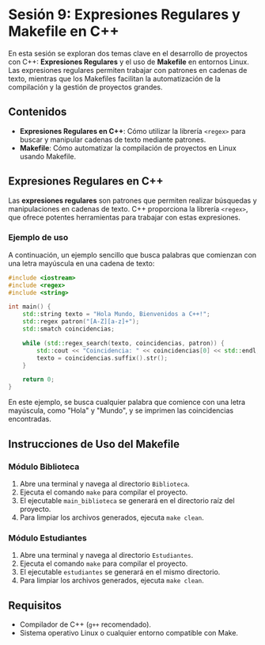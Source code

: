 # Sesión 9: Expresiones Regulares y Makefile en C++

En esta sesión se exploran dos temas clave en el desarrollo de proyectos con C++: **Expresiones Regulares** y el uso de **Makefile** en entornos Linux. Las expresiones regulares permiten trabajar con patrones en cadenas de texto, mientras que los Makefiles facilitan la automatización de la compilación y la gestión de proyectos grandes.

## Contenidos

- **Expresiones Regulares en C++**: Cómo utilizar la librería `<regex>` para buscar y manipular cadenas de texto mediante patrones.
- **Makefile**: Cómo automatizar la compilación de proyectos en Linux usando Makefile.

## Expresiones Regulares en C++

Las **expresiones regulares** son patrones que permiten realizar búsquedas y manipulaciones en cadenas de texto. C++ proporciona la librería `<regex>`, que ofrece potentes herramientas para trabajar con estas expresiones.

### Ejemplo de uso

A continuación, un ejemplo sencillo que busca palabras que comienzan con una letra mayúscula en una cadena de texto:

```cpp
#include <iostream>
#include <regex>
#include <string>

int main() {
    std::string texto = "Hola Mundo, Bienvenidos a C++!";
    std::regex patron("[A-Z][a-z]+");
    std::smatch coincidencias;

    while (std::regex_search(texto, coincidencias, patron)) {
        std::cout << "Coincidencia: " << coincidencias[0] << std::endl;
        texto = coincidencias.suffix().str();
    }

    return 0;
}
```

En este ejemplo, se busca cualquier palabra que comience con una letra mayúscula, como "Hola" y "Mundo", y se imprimen las coincidencias encontradas.

## Instrucciones de Uso del Makefile

### Módulo Biblioteca

1. Abre una terminal y navega al directorio `Biblioteca`.
2. Ejecuta el comando `make` para compilar el proyecto.
3. El ejecutable `main_biblioteca` se generará en el directorio raíz del proyecto.
4. Para limpiar los archivos generados, ejecuta `make clean`.

### Módulo Estudiantes

1. Abre una terminal y navega al directorio `Estudiantes`.
2. Ejecuta el comando `make` para compilar el proyecto.
3. El ejecutable `estudiantes` se generará en el mismo directorio.
4. Para limpiar los archivos generados, ejecuta `make clean`.

## Requisitos

- Compilador de C++ (`g++` recomendado).
- Sistema operativo Linux o cualquier entorno compatible con Make.

